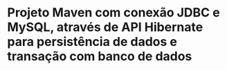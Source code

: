 # Projeto Maven com conexão JDBC e MySQL, através de API Hibernate para persistência de dados e transação com banco de dados
